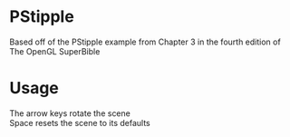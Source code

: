 PStipple
========
Based off of the PStipple example from Chapter 3 in the fourth edition of The OpenGL SuperBible

Usage
=====
The arrow keys rotate the scene			
Space resets the scene to its defaults		
